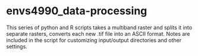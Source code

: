 # envs4990_data-processing
This series of python and R scripts takes a multiband raster and splits it into separate rasters, converts each new .tif file into an ASCII format. Notes are included in the script for customizing input/output directories and other settings.
